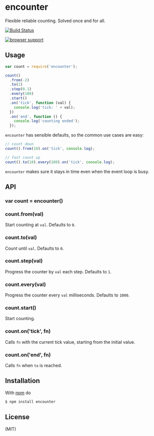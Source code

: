 
# encounter

Flexible reliable counting. Solved once and for all.

[![Build Status](https://travis-ci.org/juliangruber/encounter.png)](https://travis-ci.org/juliangruber/encounter)

[![browser support](https://ci.testling.com/juliangruber/encounter.png)](https://ci.testling.com/juliangruber/encounter)

## Usage

```js
var count = require('encounter');

count()
  .from(-2)
  .to(2)
  .step(0.1)
  .every(100)
  .start()
  .on('tick', function (val) {
    console.log('tick: ' + val);
  })
  .on('end', function () {
    console.log('counting ended');
  });
```

`encounter` has sensible defaults, so the common use cases are easy:

```js
// count down
count().from(10).on('tick', console.log);

// fast count up
count().to(10).every(100).on('tick', console.log);
```

`encounter` makes sure it stays in time even when the event loop is busy.

## API

### var count = encounter()

### count.from(val)

Start counting at `val`. Defaults to `0`.

### count.to(val)

Count until `val`. Defaults to `0`.

### count.step(val)

Progress the counter by `val` each step. Defaults to `1`.

### count.every(val)

Progress the counter every `val` milliseconds. Defaults to `1000`.

### count.start()

Start counting.

### count.on('tick', fn)

Calls `fn` with the current tick value, starting from the initial value.

### count.on('end', fn)

Calls `fn` when `to` is reached.

## Installation

With [npm](http://npmjs.org) do

```bash
$ npm install encounter
```

## License

(MIT)
